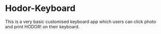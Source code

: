 # Hodor-Keyboard
This is a very basic customised keyboard app which users can click photo and print HODOR! on their keyboard.
